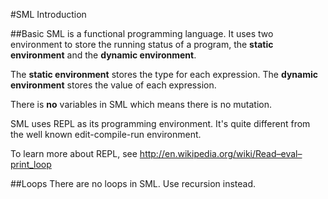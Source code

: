 #SML Introduction

##Basic
SML is a functional programming language. It uses two environment to store the running status of a program, the **static environment** and the **dynamic environment**.

The **static environment** stores the type for each expression.
The **dynamic environment** stores the value of each expression.

There is **no** variables in SML which means there is no mutation.

SML uses REPL as its programming environment. It's quite different from the well known edit-compile-run environment.

To learn more about REPL, see <http://en.wikipedia.org/wiki/Read–eval–print_loop>

##Loops
There are no loops in SML. Use recursion instead. 
